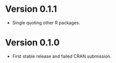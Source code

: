 # Version 0.1.1

* Single quoting other R packages.

# Version 0.1.0

* First stable release and failed CRAN submission.
